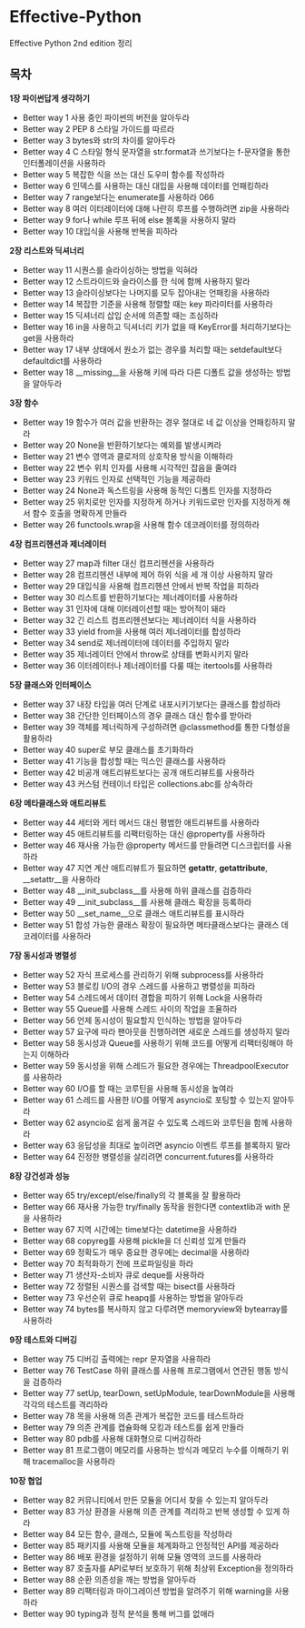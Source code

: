 # Effective-Python
Effective Python 2nd edition 정리

## 목차

**1장 파이썬답게 생각하기**
- Better way 1 사용 중인 파이썬의 버전을 알아두라
- Better way 2 PEP 8 스타일 가이드를 따르라
- Better way 3 bytes와 str의 차이를 알아두라
- Better way 4 C 스타일 형식 문자열을 str.format과 쓰기보다는 f-문자열을 통한 인터폴레이션을 사용하라
- Better way 5 복잡한 식을 쓰는 대신 도우미 함수를 작성하라
- Better way 6 인덱스를 사용하는 대신 대입을 사용해 데이터를 언패킹하라
- Better way 7 range보다는 enumerate를 사용하라 066
- Better way 8 여러 이터레이터에 대해 나란히 루프를 수행하려면 zip을 사용하라
- Better way 9 for나 while 루프 뒤에 else 블록을 사용하지 말라
- Better way 10 대입식을 사용해 반복을 피하라

**2장 리스트와 딕셔너리**
- Better way 11 시퀀스를 슬라이싱하는 방법을 익혀라
- Better way 12 스트라이드와 슬라이스를 한 식에 함께 사용하지 말라
- Better way 13 슬라이싱보다는 나머지를 모두 잡아내는 언패킹을 사용하라
- Better way 14 복잡한 기준을 사용해 정렬할 때는 key 파라미터를 사용하라
- Better way 15 딕셔너리 삽입 순서에 의존할 때는 조심하라
- Better way 16 in을 사용하고 딕셔너리 키가 없을 때 KeyError를 처리하기보다는 get을 사용하라
- Better way 17 내부 상태에서 원소가 없는 경우를 처리할 때는 setdefault보다 defaultdict를 사용하라
- Better way 18 __missing__을 사용해 키에 따라 다른 디폴트 값을 생성하는 방법을 알아두라

**3장 함수**
- Better way 19 함수가 여러 값을 반환하는 경우 절대로 네 값 이상을 언패킹하지 말라
- Better way 20 None을 반환하기보다는 예외를 발생시켜라
- Better way 21 변수 영역과 클로저의 상호작용 방식을 이해하라
- Better way 22 변수 위치 인자를 사용해 시각적인 잡음을 줄여라
- Better way 23 키워드 인자로 선택적인 기능을 제공하라
- Better way 24 None과 독스트링을 사용해 동적인 디폴트 인자를 지정하라
- Better way 25 위치로만 인자를 지정하게 하거나 키워드로만 인자를 지정하게 해서 함수 호출을 명확하게 만들라
- Better way 26 functools.wrap을 사용해 함수 데코레이터를 정의하라

**4장 컴프리헨션과 제너레이터**
- Better way 27 map과 filter 대신 컴프리헨션을 사용하라
- Better way 28 컴프리헨션 내부에 제어 하위 식을 세 개 이상 사용하지 말라
- Better way 29 대입식을 사용해 컴프리헨션 안에서 반복 작업을 피하라
- Better way 30 리스트를 반환하기보다는 제너레이터를 사용하라
- Better way 31 인자에 대해 이터레이션할 때는 방어적이 돼라
- Better way 32 긴 리스트 컴프리헨션보다는 제너레이터 식을 사용하라
- Better way 33 yield from을 사용해 여러 제너레이터를 합성하라
- Better way 34 send로 제너레이터에 데이터를 주입하지 말라
- Better way 35 제너레이터 안에서 throw로 상태를 변화시키지 말라
- Better way 36 이터레이터나 제너레이터를 다룰 때는 itertools를 사용하라

**5장 클래스와 인터페이스**
- Better way 37 내장 타입을 여러 단계로 내포시키기보다는 클래스를 합성하라
- Better way 38 간단한 인터페이스의 경우 클래스 대신 함수를 받아라
- Better way 39 객체를 제너릭하게 구성하려면 @classmethod를 통한 다형성을 활용하라
- Better way 40 super로 부모 클래스를 초기화하라
- Better way 41 기능을 합성할 때는 믹스인 클래스를 사용하라
- Better way 42 비공개 애트리뷰트보다는 공개 애트리뷰트를 사용하라
- Better way 43 커스텀 컨테이너 타입은 collections.abc를 상속하라

**6장 메타클래스와 애트리뷰트**
- Better way 44 세터와 게터 메서드 대신 평범한 애트리뷰트를 사용하라
- Better way 45 애트리뷰트를 리팩터링하는 대신 @property를 사용하라
- Better way 46 재사용 가능한 @property 메서드를 만들려면 디스크립터를 사용하라
- Better way 47 지연 계산 애트리뷰트가 필요하면 __getattr__, __getattribute__, __setattr__을 사용하라
- Better way 48 __init_subclass__를 사용해 하위 클래스를 검증하라
- Better way 49 __init_subclass__를 사용해 클래스 확장을 등록하라
- Better way 50 __set_name__으로 클래스 애트리뷰트를 표시하라
- Better way 51 합성 가능한 클래스 확장이 필요하면 메타클래스보다는 클래스 데코레이터를 사용하라

**7장 동시성과 병렬성**
- Better way 52 자식 프로세스를 관리하기 위해 subprocess를 사용하라
- Better way 53 블로킹 I/O의 경우 스레드를 사용하고 병렬성을 피하라
- Better way 54 스레드에서 데이터 경합을 피하기 위해 Lock을 사용하라
- Better way 55 Queue를 사용해 스레드 사이의 작업을 조율하라
- Better way 56 언제 동시성이 필요할지 인식하는 방법을 알아두라
- Better way 57 요구에 따라 팬아웃을 진행하려면 새로운 스레드를 생성하지 말라
- Better way 58 동시성과 Queue를 사용하기 위해 코드를 어떻게 리팩터링해야 하는지 이해하라
- Better way 59 동시성을 위해 스레드가 필요한 경우에는 ThreadpoolExecutor를 사용하라
- Better way 60 I/O를 할 때는 코루틴을 사용해 동시성을 높여라
- Better way 61 스레드를 사용한 I/O를 어떻게 asyncio로 포팅할 수 있는지 알아두라
- Better way 62 asyncio로 쉽게 옮겨갈 수 있도록 스레드와 코루틴을 함께 사용하라
- Better way 63 응답성을 최대로 높이려면 asyncio 이벤트 루프를 블록하지 말라
- Better way 64 진정한 병렬성을 살리려면 concurrent.futures를 사용하라

**8장 강건성과 성능**
- Better way 65 try/except/else/finally의 각 블록을 잘 활용하라
- Better way 66 재사용 가능한 try/finally 동작을 원한다면 contextlib과 with 문을 사용하라
- Better way 67 지역 시간에는 time보다는 datetime을 사용하라
- Better way 68 copyreg를 사용해 pickle을 더 신뢰성 있게 만들라
- Better way 69 정확도가 매우 중요한 경우에는 decimal을 사용하라
- Better way 70 최적화하기 전에 프로파일링을 하라
- Better way 71 생산자-소비자 큐로 deque를 사용하라
- Better way 72 정렬된 시퀀스를 검색할 때는 bisect를 사용하라
- Better way 73 우선순위 큐로 heapq를 사용하는 방법을 알아두라
- Better way 74 bytes를 복사하지 않고 다루려면 memoryview와 bytearray를 사용하라

**9장 테스트와 디버깅**
- Better way 75 디버깅 출력에는 repr 문자열을 사용하라
- Better way 76 TestCase 하위 클래스를 사용해 프로그램에서 연관된 행동 방식을 검증하라
- Better way 77 setUp, tearDown, setUpModule, tearDownModule을 사용해 각각의 테스트를 격리하라
- Better way 78 목을 사용해 의존 관계가 복잡한 코드를 테스트하라
- Better way 79 의존 관계를 캡슐화해 모킹과 테스트를 쉽게 만들라
- Better way 80 pdb를 사용해 대화형으로 디버깅하라
- Better way 81 프로그램이 메모리를 사용하는 방식과 메모리 누수를 이해하기 위해 tracemalloc을 사용하라

**10장 협업**
- Better way 82 커뮤니티에서 만든 모듈을 어디서 찾을 수 있는지 알아두라
- Better way 83 가상 환경을 사용해 의존 관계를 격리하고 반복 생성할 수 있게 하라
- Better way 84 모든 함수, 클래스, 모듈에 독스트링을 작성하라
- Better way 85 패키지를 사용해 모듈을 체계화하고 안정적인 API를 제공하라
- Better way 86 배포 환경을 설정하기 위해 모듈 영역의 코드를 사용하라
- Better way 87 호출자를 API로부터 보호하기 위해 최상위 Exception을 정의하라
- Better way 88 순환 의존성을 깨는 방법을 알아두라
- Better way 89 리팩터링과 마이그레이션 방법을 알려주기 위해 warning을 사용하라
- Better way 90 typing과 정적 분석을 통해 버그를 없애라
